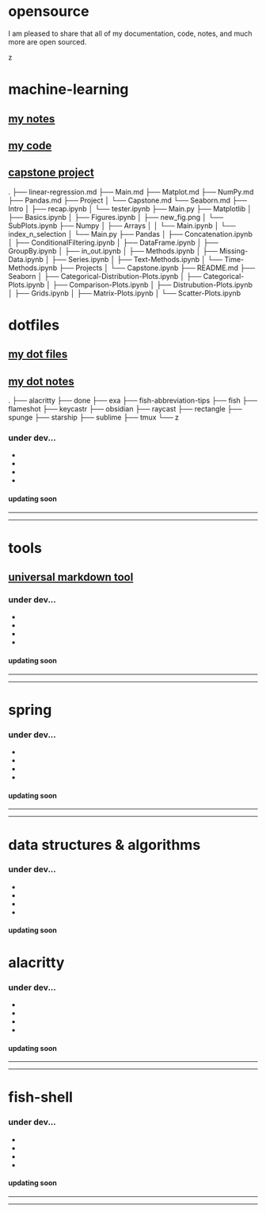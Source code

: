 # opensource
I am pleased to share that all of my documentation, code, notes, and much more are open sourced.


z

# machine-learning
## [my notes](https://github.com/aharo24/opensource/tree/main/machine-learning)
## [my code](https://github.com/aharo24/machine-learning-jupyternotebook)
## [capstone project](https://github.com/aharo24/machine-learning-jupyternotebook/blob/main/Projects/Capstone.ipynb)
.
├── linear-regression.md
├── Main.md
├── Matplot.md
├── NumPy.md
├── Pandas.md
├── Project
│  └── Capstone.md
└── Seaborn.md
├── Intro
│  ├── recap.ipynb
│  └── tester.ipynb
├── Main.py
├── Matplotlib
│  ├── Basics.ipynb
│  ├── Figures.ipynb
│  ├── new_fig.png
│  └── SubPlots.ipynb
├── Numpy
│  ├── Arrays
│  │  └── Main.ipynb
│  └── index_n_selection
│     └── Main.py
├── Pandas
│  ├── Concatenation.ipynb
│  ├── ConditionalFiltering.ipynb
│  ├── DataFrame.ipynb
│  ├── GroupBy.ipynb
│  ├── in_out.ipynb
│  ├── Methods.ipynb
│  ├── Missing-Data.ipynb
│  ├── Series.ipynb
│  ├── Text-Methods.ipynb
│  └── Time-Methods.ipynb
├── Projects
│  └── Capstone.ipynb
├── README.md
├── Seaborn
│  ├── Categorical-Distribution-Plots.ipynb
│  ├── Categorical-Plots.ipynb
│  ├── Comparison-Plots.ipynb
│  ├── Distrubution-Plots.ipynb
│  ├── Grids.ipynb
│  ├── Matrix-Plots.ipynb
│  └── Scatter-Plots.ipynb

# dotfiles
## [my dot files](https://github.com/aharo24/dotfiles)
## [my dot notes](https://github.com/aharo24/opensource/tree/main/dotfiles)
.
├── alacritty
├── done
├── exa
├── fish-abbreviation-tips
├── fish
├── flameshot
├── keycastr 
├── obsidian
├── raycast
├── rectangle
├── spunge
├── starship
├── sublime
├── tmux
└── z


### under dev...
- 
- 
- 
- 
#### updating soon
---
---

# tools
## [universal markdown tool](https://github.com/aharo24/universal-markdown-linker)
### under dev...
- 
- 
- 
- 
#### updating soon

---
---
# spring
### under dev...
- 
- 
- 
- 
#### updating soon
---
---
# data structures & algorithms
### under dev...
- 
- 
- 
- 
#### updating soon


# alacritty
### under dev...
- 
- 
- 
- 
#### updating soon
---
---
# fish-shell
### under dev...
- 
- 
- 
- 
#### updating soon
---
---

